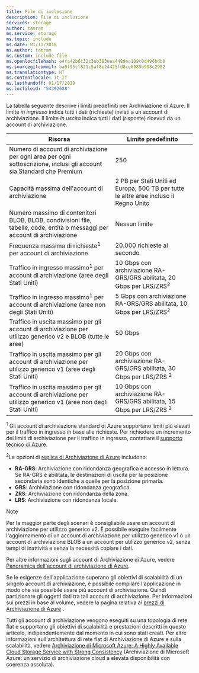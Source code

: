```yaml
---
title: File di inclusione
description: File di inclusione
services: storage
author: tamram
ms.service: storage
ms.topic: include
ms.date: 01/11/2018
ms.author: tamram
ms.custom: include file
ms.openlocfilehash: e4fa42b6c32c3eb383eea4489ea109c0d496bdb9
ms.sourcegitcommit: ba9f95cf821c5af8e24425fd8ce6985b998c2982
ms.translationtype: HT
ms.contentlocale: it-IT
ms.lasthandoff: 01/17/2019
ms.locfileid: "54392688"
---
```

La tabella seguente descrive i limiti predefiniti per Archiviazione di Azure. Il limite *in ingresso* indica tutti i dati (richieste) inviati a un account di archiviazione. Il limite *in uscita* indica tutti i dati (risposte) ricevuti da un account di archiviazione.

| Risorsa | Limite predefinito |
| --- | --- |
| Numero di account di archiviazione per ogni area per ogni sottoscrizione, inclusi gli account sia Standard che Premium | 250 |
| Capacità massima dell'account di archiviazione | 2 PB per Stati Uniti ed Europa, 500 TB per tutte le altre aree incluso il Regno Unito |
| Numero massimo di contenitori BLOB, BLOB, condivisioni file, tabelle, code, entità o messaggi per account di archiviazione | Nessun limite |
| Frequenza massima di richieste<sup>1</sup> per account di archiviazione | 20.000 richieste al secondo |
| Traffico in ingresso massimo<sup>1</sup> per account di archiviazione (aree degli Stati Uniti) | 10 Gbps con archiviazione RA-GRS/GRS abilitata, 20 Gbps per LRS/ZRS<sup>2</sup> |
| Traffico in ingresso massimo<sup>1</sup> per account di archiviazione (aree non degli Stati Uniti) | 5 Gbps con archiviazione RA-GRS/GRS abilitata, 10 Gbps per LRS/ZRS<sup>2</sup> |
| Traffico in uscita massimo per gli account di archiviazione per utilizzo generico v2 e BLOB (tutte le aree) | 50 Gbps |
| Traffico in uscita massimo per gli account di archiviazione per utilizzo generico v1 (aree degli Stati Uniti) | 20 Gbps con archiviazione RA-GRS/GRS abilitata, 30 Gbps per LRS/ZRS <sup>2</sup> |
| Traffico in uscita massimo per gli account di archiviazione per utilizzo generico v1 (aree non degli Stati Uniti) | 10 Gbps con archiviazione RA-GRS/GRS abilitata, 15 Gbps per LRS/ZRS <sup>2</sup> |

<sup>1</sup> Gli account di archiviazione standard di Azure supportano limiti più elevati per il traffico in ingresso in base alle richieste. Per richiedere un incremento dei limiti di archiviazione per il traffico in ingresso, contattare il [supporto tecnico di Azure](https://azure.microsoft.com/support/faq/).

<sup>2</sup>Le opzioni di [replica di Archiviazione di Azure](https://docs.microsoft.com/azure/storage/common/storage-redundancy) includono:
* **RA-GRS**: Archiviazione con ridondanza geografica e accesso in lettura. Se RA-GRS è abilitata, le destinazioni di uscita per la posizione secondaria sono identiche a quelle per la posizione primaria.
* **GRS**: Archiviazione con ridondanza geografica. 
* **ZRS**: Archiviazione con ridondanza della zona.
* **LRS**: Archiviazione con ridondanza locale. 

> [!NOTE]
> Per la maggior parte degli scenari è consigliabile usare un account di archiviazione per utilizzo generico v2. È possibile eseguire facilmente l'aggiornamento di un account di archiviazione per utilizzo generico v1 o un account di archiviazione BLOB a un account per utilizzo generico v2, senza tempi di inattività e senza la necessità copiare i dati.
>
> Per altre informazioni sugli account di Archiviazione di Azure, vedere [Panoramica dell'account di archiviazione di Azure](../articles/storage/common/storage-account-overview.md). 

Se le esigenze dell'applicazione superano gli obiettivi di scalabilità di un singolo account di archiviazione, è possibile compilare l'applicazione in modo che sia possibile usare più account di archiviazione. Quindi partizionare gli oggetti dati tra tali account di archiviazione. Per informazioni sui prezzi in base al volume, vedere la pagina relativa ai [prezzi di Archiviazione di Azure](https://azure.microsoft.com/pricing/details/storage/) .

Tutti gli account di archiviazione vengono eseguiti su una topologia di rete flat e supportano gli obiettivi di scalabilità e prestazioni descritti in questo articolo, indipendentemente dal momento in cui sono stati creati. Per altre informazioni sull'architettura di rete flat di Archiviazione di Azure e sulla scalabilità, vedere [Archiviazione di Microsoft Azure: A Highly Available Cloud Storage Service with Strong Consistency](http://blogs.msdn.com/b/windowsazurestorage/archive/2011/11/20/windows-azure-storage-a-highly-available-cloud-storage-service-with-strong-consistency.aspx) (Archiviazione di Microsoft Azure: un servizio di archiviazione cloud a elevata disponibilità con coerenza assoluta).

